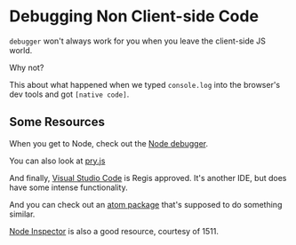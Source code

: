 # Debugging Non Client-side Code

`debugger` won't always work for you when you leave the client-side JS world.

Why not?

This about what happened when we typed `console.log` into the browser's dev tools and got `[native code]`.

## Some Resources

When you get to Node, check out the [Node debugger](https://nodejs.org/api/debugger.html).

You can also look at [pry.js](https://www.npmjs.com/package/pryjs)

And finally, [Visual Studio Code](https://code.visualstudio.com/) is Regis approved. It's another IDE, but does have some intense functionality. 

And you can check out an [atom package](https://github.com/kiddkai/atom-node-debugger) that's supposed to do something similar.

[Node Inspector](https://github.com/node-inspector/node-inspector) is also a good resource, courtesy of 1511.
